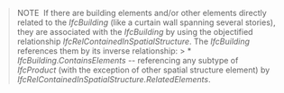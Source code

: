 > NOTE&nbsp; If there are building elements and/or other elements directly related to the _IfcBuilding_ (like a curtain wall spanning several stories), they are associated with the _IfcBuilding_ by using the objectified relationship _IfcRelContainedInSpatialStructure_. The _IfcBuilding_ references them by its inverse relationship: > *  _IfcBuilding.ContainsElements_ -- referencing any subtype of _IfcProduct_ (with the exception of other spatial structure element) by _IfcRelContainedInSpatialStructure.RelatedElements_.